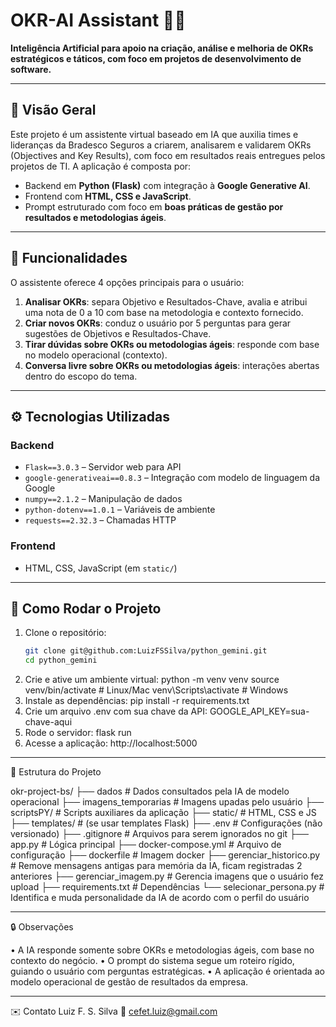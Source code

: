 # OKR-AI Assistant 🧠🎯

**Inteligência Artificial para apoio na criação, análise e melhoria de OKRs estratégicos e táticos, com foco em projetos de desenvolvimento de software.**

---

## 🧩 Visão Geral

Este projeto é um assistente virtual baseado em IA que auxilia times e lideranças da Bradesco Seguros a criarem, analisarem e validarem OKRs (Objectives and Key Results), com foco em resultados reais entregues pelos projetos de TI. A aplicação é composta por:

- Backend em **Python (Flask)** com integração à **Google Generative AI**.
- Frontend com **HTML, CSS e JavaScript**.
- Prompt estruturado com foco em **boas práticas de gestão por resultados e metodologias ágeis**.

---

## 🔧 Funcionalidades

O assistente oferece 4 opções principais para o usuário:

1. **Analisar OKRs**: separa Objetivo e Resultados-Chave, avalia e atribui uma nota de 0 a 10 com base na metodologia e contexto fornecido.
2. **Criar novos OKRs**: conduz o usuário por 5 perguntas para gerar sugestões de Objetivos e Resultados-Chave.
3. **Tirar dúvidas sobre OKRs ou metodologias ágeis**: responde com base no modelo operacional (contexto).
4. **Conversa livre sobre OKRs ou metodologias ágeis**: interações abertas dentro do escopo do tema.

---

## ⚙️ Tecnologias Utilizadas

### Backend
- `Flask==3.0.3` – Servidor web para API
- `google-generativeai==0.8.3` – Integração com modelo de linguagem da Google
- `numpy==2.1.2` – Manipulação de dados
- `python-dotenv==1.0.1` – Variáveis de ambiente
- `requests==2.32.3` – Chamadas HTTP

### Frontend
- HTML, CSS, JavaScript (em `static/`)

---

## 🚀 Como Rodar o Projeto

1. Clone o repositório:
   ```bash
   git clone git@github.com:LuizFSSilva/python_gemini.git
   cd python_gemini
2. Crie e ative um ambiente virtual:
    python -m venv venv
    source venv/bin/activate  # Linux/Mac
    venv\Scripts\activate     # Windows
3. Instale as dependências:
    pip install -r requirements.txt
4. Crie um arquivo .env com sua chave da API:
    GOOGLE_API_KEY=sua-chave-aqui
5. Rode o servidor:
    flask run
6. Acesse a aplicação:
    http://localhost:5000

---

📁 Estrutura do Projeto

okr-project-bs/
├── dados                   # Dados consultados pela IA de modelo operacional
├── imagens_temporarias     # Imagens upadas pelo usuário
├── scriptsPY/              # Scripts auxiliares da aplicação
├── static/                 # HTML, CSS e JS
├── templates/              # (se usar templates Flask)
├── .env                    # Configurações (não versionado)
├── .gitignore              # Arquivos para serem ignorados no git
├── app.py                  # Lógica principal
├── docker-compose.yml      # Arquivo de configuração
├── dockerfile              # Imagem docker
├── gerenciar_historico.py  # Remove mensagens antigas para memória da IA, ficam registradas 2 anteriores
├── gerenciar_imagem.py     # Gerencia imagens que o usuário fez upload
├── requirements.txt        # Dependências
└── selecionar_persona.py   # Identifica e muda personalidade da IA de acordo com o perfil do usuário

---

🔒 Observações

• A IA responde somente sobre OKRs e metodologias ágeis, com base no contexto do negócio.
• O prompt do sistema segue um roteiro rígido, guiando o usuário com perguntas estratégicas.
• A aplicação é orientada ao modelo operacional de gestão de resultados da empresa.

---

✉️ Contato
Luiz F. S. Silva
📧 cefet.luiz@gmail.com



